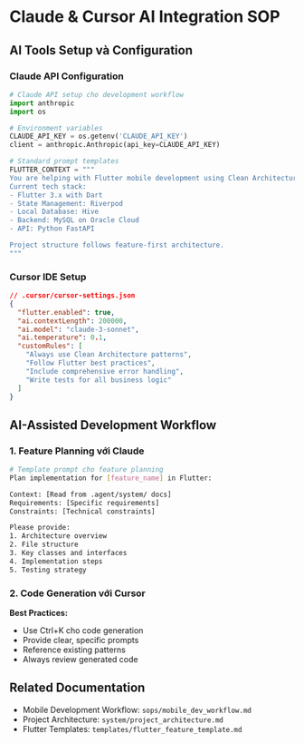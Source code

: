 # Claude & Cursor AI Integration SOP

## AI Tools Setup và Configuration

### Claude API Configuration
```python
# Claude API setup cho development workflow
import anthropic
import os

# Environment variables
CLAUDE_API_KEY = os.getenv('CLAUDE_API_KEY')
client = anthropic.Anthropic(api_key=CLAUDE_API_KEY)

# Standard prompt templates
FLUTTER_CONTEXT = """
You are helping with Flutter mobile development using Clean Architecture.
Current tech stack:
- Flutter 3.x with Dart
- State Management: Riverpod
- Local Database: Hive 
- Backend: MySQL on Oracle Cloud
- API: Python FastAPI

Project structure follows feature-first architecture.
"""
```

### Cursor IDE Setup
```json
// .cursor/cursor-settings.json
{
  "flutter.enabled": true,
  "ai.contextLength": 200000,
  "ai.model": "claude-3-sonnet",
  "ai.temperature": 0.1,
  "customRules": [
    "Always use Clean Architecture patterns",
    "Follow Flutter best practices",
    "Include comprehensive error handling",
    "Write tests for all business logic"
  ]
}
```

## AI-Assisted Development Workflow

### 1. Feature Planning với Claude
```bash
# Template prompt cho feature planning
Plan implementation for [feature_name] in Flutter:

Context: [Read from .agent/system/ docs]
Requirements: [Specific requirements]
Constraints: [Technical constraints]

Please provide:
1. Architecture overview
2. File structure
3. Key classes and interfaces  
4. Implementation steps
5. Testing strategy
```

### 2. Code Generation với Cursor
**Best Practices:**
- Use Ctrl+K cho code generation
- Provide clear, specific prompts
- Reference existing patterns
- Always review generated code

## Related Documentation
- Mobile Development Workflow: `sops/mobile_dev_workflow.md`
- Project Architecture: `system/project_architecture.md`
- Flutter Templates: `templates/flutter_feature_template.md`